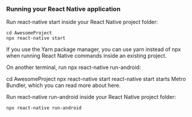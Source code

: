 ### Running your React Native application
Run react-native start inside your React Native project folder:

```language
cd AwesomeProject
npx react-native start
```

If you use the Yarn package manager, you can use yarn instead of npx when running React Native commands inside an existing project.

On another terminal, run npx react-native run-android:

cd AwesomeProject
npx react-native start
react-native start starts Metro Bundler, which you can read more about here.

Run react-native run-android inside your React Native project folder:

```language
npx react-native run-android
```

